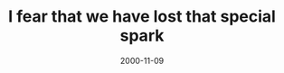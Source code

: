 ---
layout: base.njk
title : 'I fear that we have lost that special spark' 
view_title : 'I fear that we have lost that special spark' 
year : '2000' 
date : '2000-11-09' 
img_file : '/drawing/whereisthis.png' 
html_file : 'specialspark' 
next_html : 'whyarewe.html' 
year_order : '582' 
permalink : "title/{{html_file}}.html"
---